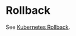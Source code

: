 # Rollback

See [Kubernetes Rollback](../../cd-technical-reference/cd-k8s-ref/kubernetes-rollback.md).

